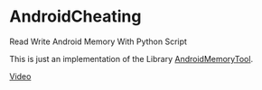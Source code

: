 # AndroidCheating
Read Write Android Memory With Python Script

This is just an implementation of the Library [AndroidMemoryTool](https://github.com/Anonym0usWork1221/android-memorytool).

[Video]("https://www.youtube.com/watch?v=015x_xYlzaM")
